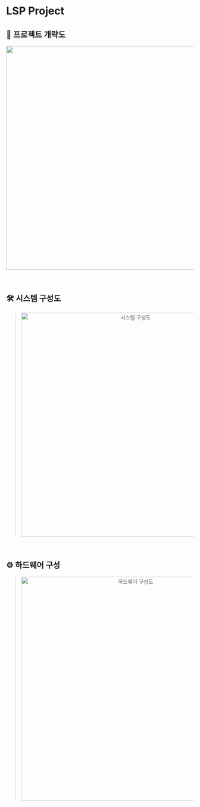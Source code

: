 # LSP Project

## 🔎 프로젝트 개략도
<p align="center">
  <img src="https://github.com/dj991108/LSP/assets/90829718/ec086f2d-a7ba-4d1d-8e26-35fd47f05f12" width="600" />
</p>

<br />

## 🛠 시스템 구성도
><p align="center"><img src="https://github.com/dj991108/LSP/assets/90829718/0f09bbf5-1902-4b16-a9fa-df032c54e7cf" alt="시스템 구성도" width="600"></p>

<br/>

## ⚙ 하드웨어 구성
><p align="center"><img src="https://github.com/dj991108/LSP/assets/90829718/050ac853-b3dd-492f-ac0d-11c2780ace54" alt="하드웨어 구성도" width="600"></p>

